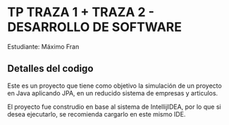 # TP TRAZA 1 + TRAZA 2 - DESARROLLO DE SOFTWARE
Estudiante: Máximo Fran

## Detalles del codigo
Este es un proyecto que tiene como objetivo la simulación de un proyecto en Java aplicando JPA, en un reducido sistema de empresas y articulos.

El proyecto fue construdio en base al sistema de IntellijIDEA, por lo que si desea ejecutarlo, se recomienda cargarlo en este mismo IDE.
